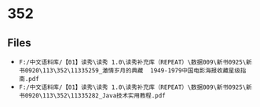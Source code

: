 # 352

## Files

- `F:/中文语料库/【01】读秀\读秀 1.0\读秀补充库（REPEAT）\数据009\新书0925\新书0920\113\352\11335259_激情岁月的典藏  1949-1979中国电影海报收藏星级指南.pdf`
- `F:/中文语料库/【01】读秀\读秀 1.0\读秀补充库（REPEAT）\数据009\新书0925\新书0920\113\352\11335282_Java技术实用教程.pdf`
